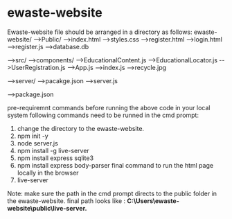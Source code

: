 # ewaste-website
Ewaste-website
file should be arranged in a directory as follows:
ewaste-website/
-->Public/
     -->index.html
     -->styles.css
     -->register.html
     -->login.html
     -->register.js
     -->database.db
   
-->src/
    -->components/
       -->EducationalContent.js
       -->EducationalLocator.js
       -->UserRegistration.js
    -->App.js
    -->index.js
    -->recycle.jpg
  
-->server/
    -->pacakge.json
    -->server.js
   
-->package.json   


pre-requiremnt commands before running the above code in your local system following commands need to be runned in the cmd prompt:

1. change the directory to the ewaste-website.
2. npm init -y
3. node server.js
4. npm install -g live-server
5. npm install express sqlite3
6. npm install express body-parser
   final command to run the html page locally in the browser
7. live-server

Note: make sure the path in the cmd prompt directs to the public folder in the ewaste-website.
 final path looks like : **C:\Users\ewaste-website\public\live-server.**
